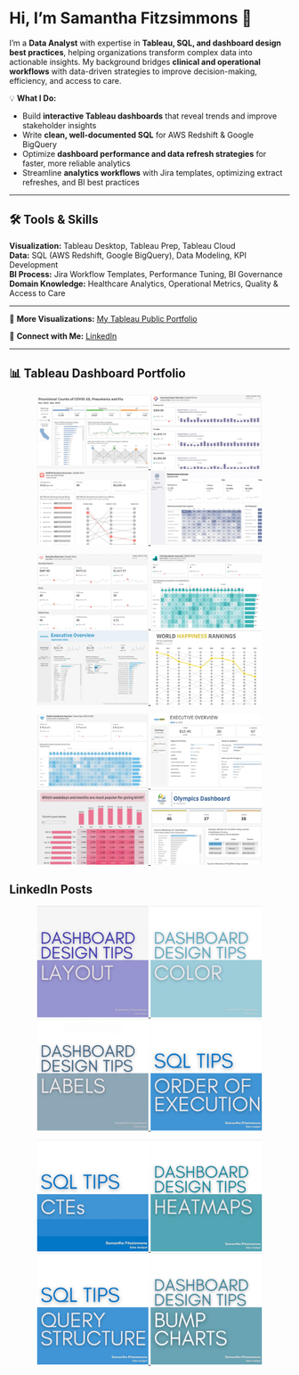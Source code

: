 # Hi, I’m Samantha Fitzsimmons 👋  

I’m a **Data Analyst** with expertise in **Tableau, SQL, and dashboard design best practices**, helping organizations transform complex data into actionable insights. My background bridges **clinical and operational workflows** with data-driven strategies to improve decision-making, efficiency, and access to care.  

💡 **What I Do:**  
- Build **interactive Tableau dashboards** that reveal trends and improve stakeholder insights  
- Write **clean, well-documented SQL** for AWS Redshift & Google BigQuery  
- Optimize **dashboard performance and data refresh strategies** for faster, more reliable analytics  
- Streamline **analytics workflows** with Jira templates, optimizing extract refreshes, and BI best practices  

---

## 🛠️ Tools & Skills  

**Visualization:** Tableau Desktop, Tableau Prep, Tableau Cloud  
**Data:** SQL (AWS Redshift, Google BigQuery), Data Modeling, KPI Development  
**BI Process:** Jira Workflow Templates, Performance Tuning, BI Governance  
**Domain Knowledge:** Healthcare Analytics, Operational Metrics, Quality & Access to Care  

---

📂 **More Visualizations:** [My Tableau Public Portfolio]([https://public.tableau.com/app/profile/samantha.fitzsimmons/vizzes)

🔗 **Connect with Me:** [LinkedIn](https://www.linkedin.com/in/samafitz/)

---

## 📊 Tableau Dashboard Portfolio  

<p align="center">
  <a href="https://public.tableau.com/app/profile/samantha.fitzsimmons/viz/ProvisionalCountsofCOVIDPNAFlu/MortalityDashboard">
    <img src="images/Provisional%20Counts%20of%20COVID-19%20Pneumonia%20and%20Flu2.jpeg" width="200">
  </a>
  <a href="https://public.tableau.com/app/profile/samantha.fitzsimmons/viz/InsurancePayorOverviewHealthClinic/InsurancePayorOverview">
    <img src="images/Insurance%20Payor%20Overview%20%7C%20Health%20Clinic.jpeg" width="200">
  </a>
  <a href="https://public.tableau.com/app/profile/samantha.fitzsimmons/viz/StaffPerformanceOverviewHealthClinic/StaffPerformanceOverview">
    <img src="images/Staff%20Performance%20Overview%20%7C%20Health%20Clinic.jpeg" width="200">
  </a>
  <a href="https://public.tableau.com/app/profile/samantha.fitzsimmons/viz/ReadmissionsOverview/ReadmissionsOverview">
    <img src="images/Readmissions%20Overview.jpeg" width="200">
  </a>
</p>

<p align="center">
  <a href="https://public.tableau.com/app/profile/samantha.fitzsimmons/viz/ExecutiveOverviewHealthClinic/ExecutiveOverview">
    <img src="images/Executive%20Overview%20%7C%20Health%20Clinic.jpeg" width="200">
  </a>
  <a href="https://public.tableau.com/app/profile/samantha.fitzsimmons/viz/VisitDistributionOverviewHealthClinic/VisitDistributionOverview">
    <img src="images/Visit%20Distribution%20Overview%20%7C%20Health%20Clinic.jpeg" width="200">
  </a>
  <a href="https://public.tableau.com/app/profile/samantha.fitzsimmons/viz/SuperstoreDashboardRedesign/ExecutiveOverview">
    <img src="images/Superstore%20Executive%20Overview.jpeg" width="200">
  </a>
  <a href="https://public.tableau.com/app/profile/samantha.fitzsimmons/viz/WorldHappinessRankings_17111357735430/Dashboard1">
    <img src="images/World%20Happiness%20Rankings2.jpeg" width="200">
  </a>
</p>

<p align="center">
  <a href="https://public.tableau.com/app/profile/samantha.fitzsimmons/viz/PatientSatisfactionOverviewHealthClinic/PatientSatisfactionOverview2">
    <img src="images/Patient%20Satisfaction%20Overview.jpeg" width="200">
  </a>
  <a href="https://public.tableau.com/app/profile/samantha.fitzsimmons/viz/SuperstoreExecOverview/Dashboard3">
    <img src="images/Exec%20Overview%20Bar%20in%20Bars.jpeg" width="200">
  </a>
  <a href="https://public.tableau.com/app/profile/samantha.fitzsimmons/viz/MakeoverMonday-Mostpopularweekdaysmonthsforgivingbirth/Daysofbirth">
    <img src="images/Popular%20Weekdays%20to%20Give%20Birth.jpeg" width="200">
  </a>
  <a href="https://public.tableau.com/app/profile/samantha.fitzsimmons/viz/OlympicDashboard_17069096046850/Rio2016Dashboard">
    <img src="images/Olympics%20Dashboard.jpeg" width="200">
  </a>
</p>


## LinkedIn Posts

<p align="center">
  <a href="https://www.linkedin.com/posts/samafitz_dashboard-design-tips-layout-activity-7185985287053791232-OO-H?utm_source=share&utm_medium=member_desktop&rcm=ACoAAArCEAgB14OipLUR_aIdPkLfg5fRf1voh4s">
    <img src="images/Dashboard%20Design%20Tips%20Layout.jpeg" width="200">
  </a>
  <a href="https://www.linkedin.com/posts/samafitz_dashboard-design-tips-color-activity-7183086180060536832-IodL?utm_source=share&utm_medium=member_desktop&rcm=ACoAAArCEAgB14OipLUR_aIdPkLfg5fRf1voh4s">
    <img src="images/Dashboard%20Design%20Tips%20Color.jpeg" width="200">
  </a>
  <a href="https://www.linkedin.com/posts/samafitz_dashboard-design-tips-labels-activity-7188167163562668032-UeiD?utm_source=share&utm_medium=member_desktop&rcm=ACoAAArCEAgB14OipLUR_aIdPkLfg5fRf1voh4s">
    <img src="images/Dashboard%20Design%20Tips%20Labels.jpeg" width="200">
  </a>
  <a href="https://www.linkedin.com/posts/samafitz_sql-tips-order-of-execution-activity-7259565168701882368-GM7O?utm_source=share&utm_medium=member_desktop&rcm=ACoAAArCEAgB14OipLUR_aIdPkLfg5fRf1voh4s">
    <img src="images/SQL%20Tips%20Order%20of%20Execution.jpeg" width="200">
  </a>
</p>

<p align="center">
  <a href="https://www.linkedin.com/posts/samafitz_sql-tips-ctes-activity-7343620240989192192-UlM0?utm_source=share&utm_medium=member_desktop&rcm=ACoAAArCEAgB14OipLUR_aIdPkLfg5fRf1voh4s">
    <img src="images/SQL%20Tips%20CTEs.jpeg" width="200">
  </a>
  <a href="https://www.linkedin.com/posts/samafitz_dashboard-design-tips-heatmaps-activity-7343261622137704450-PR8r?utm_source=share&utm_medium=member_desktop&rcm=ACoAAArCEAgB14OipLUR_aIdPkLfg5fRf1voh4s">
    <img src="images/Dashboard%20Design%20Tips%20Heatmaps.jpeg" width="200">
  </a>
  <a href="https://www.linkedin.com/posts/samafitz_sql-tips-query-structure-activity-7257738149341097986-xxJ1?utm_source=share&utm_medium=member_desktop&rcm=ACoAAArCEAgB14OipLUR_aIdPkLfg5fRf1voh4s">
    <img src="images/SQL%20Tips%20Query%20Structure.jpeg" width="200">
  </a>
  <a href="https://www.linkedin.com/posts/samafitz_dashboard-design-tips-bump-charts-activity-7257009552678600705-Ec3W?utm_source=share&utm_medium=member_desktop&rcm=ACoAAArCEAgB14OipLUR_aIdPkLfg5fRf1voh4s">
    <img src="images/Dashboard%20Design%20Tips%20Bump%20Charts.jpeg" width="200">
  </a>
</p>
